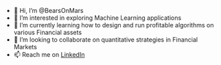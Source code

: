 - 👋 Hi, I’m @BearsOnMars
- 👀 I’m interested in exploring Machine Learning applications 
- 🌱 I’m currently learning how to design and run profitable algorithms on various Financial assets
- 💞️ I’m looking to collaborate on quantitative strategies in Financial Markets
- 📫 Reach me on [LinkedIn](www.linkedin.com/in/anuj-k-108108108)

<!---
BearsOnMars/BearsOnMars is a ✨ special ✨ repository because its `README.md` (this file) appears on your GitHub profile.
You can click the Preview link to take a look at your changes.
--->
